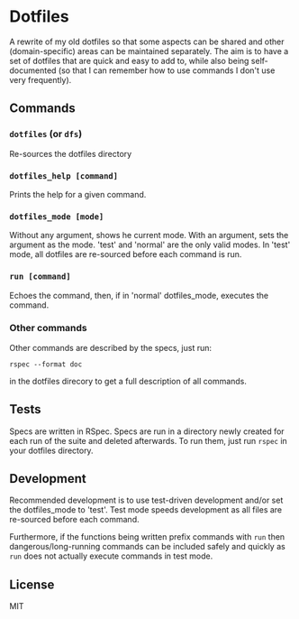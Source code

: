 # Dotfiles

A rewrite of my old dotfiles so that some aspects can be shared and other 
(domain-specific) areas can be maintained separately. The aim is to have a set 
of dotfiles that are quick and easy to add to, while also being self-documented
(so that I can remember how to use commands I don't use very frequently).

## Commands
### `dotfiles` (or `dfs`)
Re-sources the dotfiles directory

### `dotfiles_help [command]`
Prints the help for a given command. 

### `dotfiles_mode [mode]`
Without any argument, shows he current mode. With an argument, sets the argument
as the mode. 'test' and 'normal' are the only valid modes. In 'test' mode, all
dotfiles are re-sourced before each command is run.

### `run [command]`
Echoes the command, then, if in 'normal' dotfiles_mode, executes the command.

### Other commands
Other commands are described by the specs, just run: 

```rspec --format doc``` 

in the dotfiles direcory to get a full description of all commands.

## Tests

Specs are written in RSpec. Specs are run in a directory newly created for each 
run of the suite and deleted afterwards. To run them, just run `rspec` in your
dotfiles directory.

## Development
Recommended development is to use test-driven development and/or set the 
dotfiles_mode to 'test'. Test mode speeds development as all files are 
re-sourced before each command. 

Furthermore, if the functions being written prefix commands with `run` then 
dangerous/long-running commands can be included safely and quickly as `run` does 
not actually execute commands in test mode.

## License

MIT